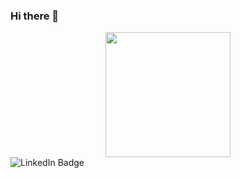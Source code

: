 ### Hi there 👋

<!--
**chinmay007rh/chinmay007rh** is a ✨ _special_ ✨ repository because its `README.md` (this file) appears on your GitHub profile.

Here are some ideas to get you started:

- 🔭 I’m currently working on ...
- 🌱 I’m currently learning ...
- 👯 I’m looking to collaborate on ...
- 🤔 I’m looking for help with ...
- 💬 Ask me about ...
- 📫 How to reach me: ...
- 😄 Pronouns: ...
- ⚡ Fun fact: ...
-->

<div id="header" align="center">
  <img src="https://media.giphy.com/media/gjrYDwbjnK8x36xZIO/giphy.gif" width="200"/>
  <a href="https://www.linkedin.com/in/chinmayhegde07/">
   
  </a>
</div>
<div id="badges">
   <img src="https://img.shields.io/badge/LinkedIn-blue?style=for-the-badge&logo=linkedin&logoColor=white" align="center" alt="LinkedIn Badge"/>
</div>
